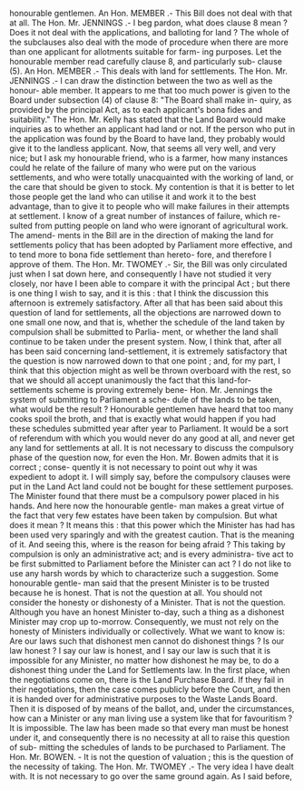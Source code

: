 honourable gentlemen. An Hon. MEMBER .- This Bill does not deal with that at all. The Hon. Mr. JENNINGS .- I beg pardon, what does clause 8 mean ? Does it not deal with the applications, and balloting for land ? The whole of the subclauses also deal with the mode of procedure when there are more than one applicant for allotments suitable for farm- ing purposes. Let the honourable member read carefully clause 8, and particularly sub- clause (5). An Hon. MEMBER .- This deals with land for settlements. The Hon. Mr. JENNINGS .- I can draw the distinction between the two as well as the honour- able member. It appears to me that too much power is given to the Board under subsection (4) of clause 8: "The Board shall make in- quiry, as provided by the principal Act, as to each applicant's bona fides and suitability." The Hon. Mr. Kelly has stated that the Land Board would make inquiries as to whether an applicant had land or not. If the person who put in the application was found by the Board to have land, they probably would give it to the landless applicant. Now, that seems all very well, and very nice; but I ask my honourable friend, who is a farmer, how many instances could he relate of the failure of many who were put on the various settlements, and who were totally unacquainted with the working of land, or the care that should be given to stock. My contention is that it is better to let those people get the land who can utilise it and work it to the best advantage, than to give it to people who will make failures in their attempts at settlement. I know of a great number of instances of failure, which re- sulted from putting people on land who were ignorant of agricultural work. The amend- ments in the Bill are in the direction of making the land for settlements policy that has been adopted by Parliament more effective, and to tend more to bona fide settlement than hereto- fore, and therefore I approve of them. The Hon. Mr. TWOMEY .- Sir, the Bill was only circulated just when I sat down here, and consequently I have not studied it very closely, nor have I been able to compare it with the principal Act ; but there is one thing I wish to say, and it is this : that I think the discussion this afternoon is extremely satisfactory. After all that has been said about this question of land for settlements, all the objections are narrowed down to one small one now, and that is, whether the schedule of the land taken by compulsion shall be submitted to Parlia- ment, or whether the land shall continue to be taken under the present system. Now, I think that, after all has been said concerning land-settlement, it is extremely satisfactory that the question is now narrowed down to that one point ; and, for my part, I think that this objection might as well be thrown overboard with the rest, so that we should all accept unanimously the fact that this land-for- settlements scheme is proving extremely bene- Hon. Mr. Jennings the system of submitting to Parliament a sche- dule of the lands to be taken, what would be the result ? Honourable gentlemen have heard that too many cooks spoil the broth, and that is exactly what would happen if you had these schedules submitted year after year to Parliament. It would be a sort of referendum with which you would never do any good at all, and never get any land for settlements at all. It is not necessary to discuss the compulsory phase of the question now, for even the Hon. Mr. Bowen admits that it is correct ; conse- quently it is not necessary to point out why it was expedient to adopt it. I will simply say, before the compulsory clauses were put in the Land Act land could not be bought for these settlement purposes. The Minister found that there must be a compulsory power placed in his hands. And here now the honourable gentle- man makes a great virtue of the fact that very few estates have been taken by compulsion. But what does it mean ? It means this : that this power which the Minister has had has been used very sparingly and with the greatest caution. That is the meaning of it. And seeing this, where is the reason for being afraid ? This taking by compulsion is only an administrative act; and is every administra- tive act to be first submitted to Parliament before the Minister can act ? I do not like to use any harsh words by which to characterize such a suggestion. Some honourable gentle- man said that the present Minister is to be trusted because he is honest. That is not the question at all. You should not consider the honesty or dishonesty of a Minister. That is not the question. Although you have an honest Minister to-day, such a thing as a dishonest Minister may crop up to-morrow. Consequently, we must not rely on the honesty of Ministers individually or collectively. What we want to know is: Are our laws such that dishonest men cannot do dishonest things ? Is our law honest ? I say our law is honest, and I say our law is such that it is impossible for any Minister, no matter how dishonest he may be, to do a dishonest thing under the Land for Settlements law. In the first place, when the negotiations come on, there is the Land Purchase Board. If they fail in their negotiations, then the case comes publicly before the Court, and then it is handed over for administrative purposes to the Waste Lands Board. Then it is disposed of by means of the ballot, and, under the circumstances, how can a Minister or any man living use a system like that for favouritism ? It is impossible. The law has been made so that every man must be honest under it, and consequently there is no necessity at all to raise this question of sub- mitting the schedules of lands to be purchased to Parliament. The Hon. Mr. BOWEN. - It is not the question of valuation ; this is the question of the necessity of taking. The Hon. Mr. TWOMEY .- The very idea I have dealt with. It is not necessary to go over the same ground again. As I said before, 